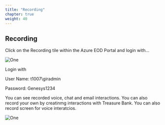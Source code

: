 ```yaml
---
title: "Recording"
chapter: true
weight: 40
---
```


## Recording


Click on the Recording tile within the Azure EOD Portal and login with...

![One](/images/Recording.png)
 

Login with 

User Name: t1007\giradmin

Password:   Genesys1234


You can see recorded voice, chat and email interactions. You can also record your own by creatinmg interactions with Treasure Bank. You can also record screen for voice interatcios.

![One](/images/Recording2.png)
